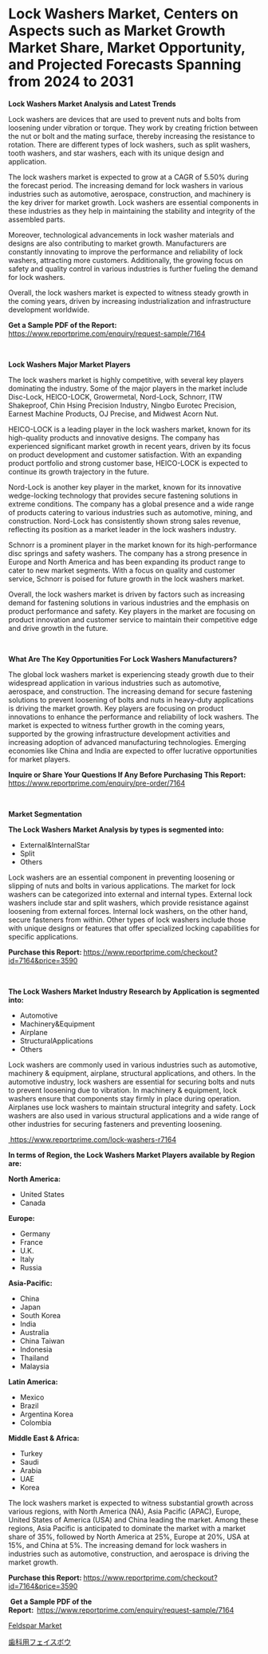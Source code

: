 <p><h1>Lock Washers Market, Centers on Aspects such as Market Growth Market Share, Market Opportunity, and Projected Forecasts Spanning from 2024 to 2031</h1></p><p><strong>Lock Washers Market Analysis and Latest Trends</strong></p>
<p><p>Lock washers are devices that are used to prevent nuts and bolts from loosening under vibration or torque. They work by creating friction between the nut or bolt and the mating surface, thereby increasing the resistance to rotation. There are different types of lock washers, such as split washers, tooth washers, and star washers, each with its unique design and application.</p><p>The lock washers market is expected to grow at a CAGR of 5.50% during the forecast period. The increasing demand for lock washers in various industries such as automotive, aerospace, construction, and machinery is the key driver for market growth. Lock washers are essential components in these industries as they help in maintaining the stability and integrity of the assembled parts.</p><p>Moreover, technological advancements in lock washer materials and designs are also contributing to market growth. Manufacturers are constantly innovating to improve the performance and reliability of lock washers, attracting more customers. Additionally, the growing focus on safety and quality control in various industries is further fueling the demand for lock washers.</p><p>Overall, the lock washers market is expected to witness steady growth in the coming years, driven by increasing industrialization and infrastructure development worldwide.</p></p>
<p><strong>Get a Sample PDF of the Report:&nbsp;</strong> <a href="https://www.reportprime.com/enquiry/request-sample/7164">https://www.reportprime.com/enquiry/request-sample/7164</a></p>
<p>&nbsp;</p>
<p><strong>Lock Washers Major Market Players</strong></p>
<p><p>The lock washers market is highly competitive, with several key players dominating the industry. Some of the major players in the market include Disc-Lock, HEICO-LOCK, Growermetal, Nord-Lock, Schnorr, ITW Shakeproof, Chin Hsing Precision Industry, Ningbo Eurotec Precision, Earnest Machine Products, OJ Precise, and Midwest Acorn Nut.</p><p>HEICO-LOCK is a leading player in the lock washers market, known for its high-quality products and innovative designs. The company has experienced significant market growth in recent years, driven by its focus on product development and customer satisfaction. With an expanding product portfolio and strong customer base, HEICO-LOCK is expected to continue its growth trajectory in the future.</p><p>Nord-Lock is another key player in the market, known for its innovative wedge-locking technology that provides secure fastening solutions in extreme conditions. The company has a global presence and a wide range of products catering to various industries such as automotive, mining, and construction. Nord-Lock has consistently shown strong sales revenue, reflecting its position as a market leader in the lock washers industry.</p><p>Schnorr is a prominent player in the market known for its high-performance disc springs and safety washers. The company has a strong presence in Europe and North America and has been expanding its product range to cater to new market segments. With a focus on quality and customer service, Schnorr is poised for future growth in the lock washers market.</p><p>Overall, the lock washers market is driven by factors such as increasing demand for fastening solutions in various industries and the emphasis on product performance and safety. Key players in the market are focusing on product innovation and customer service to maintain their competitive edge and drive growth in the future.</p></p>
<p>&nbsp;</p>
<p><strong>What Are The Key Opportunities For Lock Washers Manufacturers?</strong></p>
<p><p>The global lock washers market is experiencing steady growth due to their widespread application in various industries such as automotive, aerospace, and construction. The increasing demand for secure fastening solutions to prevent loosening of bolts and nuts in heavy-duty applications is driving the market growth. Key players are focusing on product innovations to enhance the performance and reliability of lock washers. The market is expected to witness further growth in the coming years, supported by the growing infrastructure development activities and increasing adoption of advanced manufacturing technologies. Emerging economies like China and India are expected to offer lucrative opportunities for market players.</p></p>
<p><strong>Inquire or Share Your Questions If Any Before Purchasing This Report:</strong> <a href="https://www.reportprime.com/enquiry/pre-order/7164">https://www.reportprime.com/enquiry/pre-order/7164</a></p>
<p>&nbsp;</p>
<p><strong>Market Segmentation</strong></p>
<p><strong>The Lock Washers Market Analysis by types is segmented into:</strong></p>
<p><ul><li>External&InternalStar</li><li>Split</li><li>Others</li></ul></p>
<p><p>Lock washers are an essential component in preventing loosening or slipping of nuts and bolts in various applications. The market for lock washers can be categorized into external and internal types. External lock washers include star and split washers, which provide resistance against loosening from external forces. Internal lock washers, on the other hand, secure fasteners from within. Other types of lock washers include those with unique designs or features that offer specialized locking capabilities for specific applications.</p></p>
<p><strong>Purchase this Report:&nbsp;</strong><a href="https://www.reportprime.com/checkout?id=7164&price=3590">https://www.reportprime.com/checkout?id=7164&price=3590</a></p>
<p>&nbsp;</p>
<p><strong>The Lock Washers Market Industry Research by Application is segmented into:</strong></p>
<p><ul><li>Automotive</li><li>Machinery&Equipment</li><li>Airplane</li><li>StructuralApplications</li><li>Others</li></ul></p>
<p><p>Lock washers are commonly used in various industries such as automotive, machinery & equipment, airplane, structural applications, and others. In the automotive industry, lock washers are essential for securing bolts and nuts to prevent loosening due to vibration. In machinery & equipment, lock washers ensure that components stay firmly in place during operation. Airplanes use lock washers to maintain structural integrity and safety. Lock washers are also used in various structural applications and a wide range of other industries for securing fasteners and preventing loosening.</p></p>
<p><a href="https://www.reportprime.com/lock-washers-r7164">&nbsp;https://www.reportprime.com/lock-washers-r7164</a></p>
<p><strong>In terms of Region, the Lock Washers Market Players available by Region are:</strong></p>
<p>
    <p> <strong> North America: </strong>
        <ul>
            <li>United States</li>
            <li>Canada</li>
        </ul>
        </p> 
    <p> <strong> Europe: </strong>
        <ul>
            <li>Germany</li>
            <li>France</li>
            <li>U.K.</li>
            <li>Italy</li>
            <li>Russia</li>
        </ul>
        </p> 
    <p> <strong> Asia-Pacific: </strong>
        <ul>
            <li>China</li>
            <li>Japan</li>
            <li>South Korea</li>
            <li>India</li>
            <li>Australia</li>
            <li>China Taiwan</li>
            <li>Indonesia</li>
            <li>Thailand</li>
            <li>Malaysia</li>
        </ul>
        </p> 
    <p> <strong> Latin America: </strong>
        <ul>
            <li>Mexico</li>
            <li>Brazil</li>
            <li>Argentina Korea</li>
            <li>Colombia</li>
        </ul>
        </p> 
    <p> <strong> Middle East & Africa: </strong>
        <ul>
            <li>Turkey</li>
            <li>Saudi</li>
            <li>Arabia</li>
            <li>UAE</li>
            <li>Korea</li>
        </ul>
    </p>
    </p>
<p><p>The lock washers market is expected to witness substantial growth across various regions, with North America (NA), Asia Pacific (APAC), Europe, United States of America (USA) and China leading the market. Among these regions, Asia Pacific is anticipated to dominate the market with a market share of 35%, followed by North America at 25%, Europe at 20%, USA at 15%, and China at 5%. The increasing demand for lock washers in industries such as automotive, construction, and aerospace is driving the market growth.</p></p>
<p><strong>Purchase this Report: </strong><a href="https://www.reportprime.com/checkout?id=7164&price=3590">https://www.reportprime.com/checkout?id=7164&price=3590</a></p>
<p>&nbsp;<strong>Get a Sample PDF of the Report:&nbsp;&nbsp;</strong><a href="https://www.reportprime.com/enquiry/request-sample/7164">https://www.reportprime.com/enquiry/request-sample/7164</a></p>
<p><strong></strong></p>
<p><p><a href="https://noble-drawer-34c.notion.site/Feldspar-Market-Size-Growth-and-Forecast-from-2024-2031-ee06af286bf247da80f8e2d03d072570">Feldspar Market</a></p><p><a href="https://github.com/ppmazlotr77499/Market-Research-Report-List-1/blob/main/807626822610.md">歯科用フェイスボウ</a></p></p>